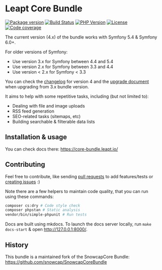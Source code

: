Leapt Core Bundle
=================

[![Package version](https://img.shields.io/packagist/v/leapt/core-bundle.svg?style=flat-square)](https://packagist.org/packages/leapt/core-bundle)
[![Build Status](https://img.shields.io/github/workflow/status/leapt/core-bundle/Continuous%20Integration/4.x?style=flat-square)](https://github.com/leapt/core-bundle/actions?query=workflow%3A%22Continuous+Integration%22)
[![PHP Version](https://img.shields.io/packagist/php-v/leapt/core-bundle.svg?branch=4.x&style=flat-square)](https://travis-ci.org/leapt/core-bundle?branch=4.x)
[![License](https://img.shields.io/badge/license-MIT-red.svg?style=flat-square)](LICENSE)
[![Code coverage](https://img.shields.io/codecov/c/github/leapt/core-bundle?style=flat-square)](https://codecov.io/gh/leapt/core-bundle/branch/4.x)

The current version (4.x) of the bundle works with Symfony 5.4 & Symfony 6.0+.

For older versions of Symfony:

* Use version 3.x for Symfony between 4.4 and 5.4
* Use version 2.x for Symfony between 3.3 and 4.4
* Use version < 2.x for Symfony < 3.3

You can check the [changelog](CHANGELOG-4.x.md) for version 4 and the [upgrade document](UPGRADE-4.x.md) when upgrading
from 3.x bundle version.

It aims to help with some repetitive tasks, including (but not limited to):

* Dealing with file and image uploads
* RSS feed generation
* SEO-related tasks (sitemaps, etc)
* Building searchable & filterable data lists

Installation & usage
--------------------

You can check docs there: https://core-bundle.leapt.io/

Contributing
------------

Feel free to contribute, like sending [pull requests](https://github.com/leapt/core-bundle/pulls) to add features/tests
or [creating issues](https://github.com/leapt/core-bundle/issues) :)

Note there are a few helpers to maintain code quality, that you can run using these commands:

```bash
composer cs:dry # Code style check
composer phpstan # Static analysis
vendor/bin/simple-phpunit # Run tests
```

Docs are built using mkdocs. To launch the docs server locally, run `make docs-start` & open http://127.0.0.1:8000/.

History
-------

This bundle is a maintained fork of the SnowcapCore Bundle: https://github.com/snowcap/SnowcapCoreBundle
